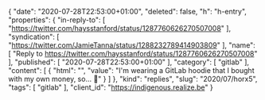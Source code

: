 {
  "date": "2020-07-28T22:53:00+01:00",
  "deleted": false,
  "h": "h-entry",
  "properties": {
    "in-reply-to": [
      "https://twitter.com/haysstanford/status/1287760626270507008"
    ],
    "syndication": [
      "https://twitter.com/JamieTanna/status/1288232789414903809"
    ],
    "name": [
      "Reply to https://twitter.com/haysstanford/status/1287760626270507008"
    ],
    "published": [
      "2020-07-28T22:53:00+01:00"
    ],
    "category": [
      "gitlab"
    ],
    "content": [
      {
        "html": "",
        "value": "I'm wearing a GitLab hoodie that I bought with my own money, so... 🦊"
      }
    ]
  },
  "kind": "replies",
  "slug": "2020/07/horx5",
  "tags": [
    "gitlab"
  ],
  "client_id": "https://indigenous.realize.be"
}

